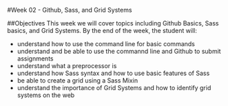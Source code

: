 #Week 02 - Github, Sass, and Grid Systems

##Objectives
This week we will cover topics including Github Basics, Sass basics, and Grid Systems.  By the end of the week, the student will:

- understand how to use the command line for basic commands
- understand and be able to use the commannd line and Github to submit assignments
- understand what a preprocessor is 
- understand how Sass syntax and how to use basic features of Sass
- be able to create a grid using a Sass Mixin
- understand the importance of Grid Systems and how to identify grid systems on the web
